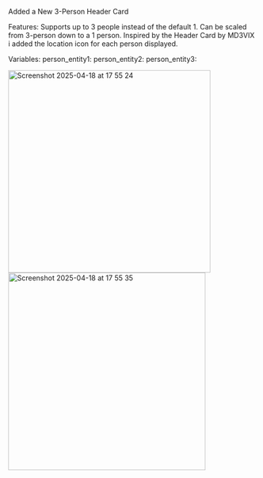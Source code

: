 Added a New 3-Person Header Card

Features:
Supports up to 3 people instead of the default 1. 
Can be scaled from 3-person down to a 1 person.
Inspired by the Header Card by MD3VIX i added the location icon for each person displayed.

Variables:
  person_entity1:
  person_entity2:
  person_entity3:

<img width="408" alt="Screenshot 2025-04-18 at 17 55 24" src="https://github.com/user-attachments/assets/1f81fd53-d73f-42c4-a3ec-f3669fb8c641" />
<img width="398" alt="Screenshot 2025-04-18 at 17 55 35" src="https://github.com/user-attachments/assets/d90efa7e-5808-405a-abd1-81b125c16072" />
